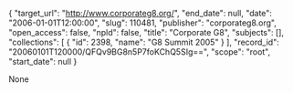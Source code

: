 {
  "target_url": "http://www.corporateg8.org/", 
  "end_date": null, 
  "date": "2006-01-01T12:00:00", 
  "slug": 110481, 
  "publisher": "corporateg8.org", 
  "open_access": false, 
  "npld": false, 
  "title": "Corporate G8", 
  "subjects": [], 
  "collections": [
    {
      "id": 2398, 
      "name": "G8 Summit 2005"
    }
  ], 
  "record_id": "20060101T120000/QFQv9BG8n5P7foKChQ5SIg==", 
  "scope": "root", 
  "start_date": null
}

None
